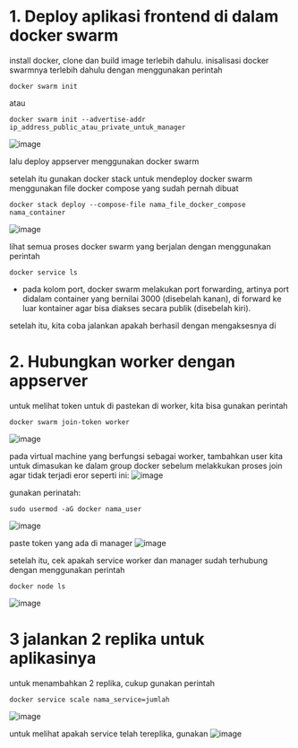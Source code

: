 # 1. Deploy aplikasi frontend di dalam docker swarm

install docker, clone dan build image terlebih dahulu.
inisalisasi docker swarmnya terlebih dahulu dengan menggunakan perintah
```
docker swarm init
```
atau
```
docker swarm init --advertise-addr ip_address_public_atau_private_untuk_manager
```
![image](https://user-images.githubusercontent.com/36489276/206170532-9a2ddfce-2406-47c6-b028-d50ef81f331a.png)

lalu deploy appserver menggunakan docker swarm

setelah itu gunakan docker stack untuk mendeploy docker swarm menggunakan file docker compose yang sudah pernah dibuat
```
docker stack deploy --compose-file nama_file_docker_compose nama_container
```
![image](https://user-images.githubusercontent.com/36489276/205971156-e2113e9c-1ae7-4d60-81b0-e65fe49a92ab.png)

lihat semua proses docker swarm yang berjalan dengan menggunakan perintah
```
docker service ls
```
* pada kolom port, docker swarm melakukan port forwarding, artinya port didalam container yang bernilai 3000 (disebelah kanan), di forward ke luar kontainer agar bisa diakses secara publik (disebelah kiri).

setelah itu, kita coba jalankan apakah berhasil dengan mengaksesnya di 

# 2. Hubungkan worker dengan appserver

untuk melihat token untuk di pastekan di worker, kita bisa gunakan perintah
```
docker swarm join-token worker
```
![image](https://user-images.githubusercontent.com/36489276/205978797-13fa8327-6bde-4a28-ae35-1b195e50b3e5.png)

pada virtual machine yang berfungsi sebagai worker, tambahkan user kita untuk dimasukan ke dalam group docker sebelum melakkukan proses join agar tidak terjadi eror seperti ini:
![image](https://user-images.githubusercontent.com/36489276/205981306-2154d3ad-bbcb-4956-819d-f06bf0acd532.png)

gunakan perinatah:
```
sudo usermod -aG docker nama_user
```
![image](https://user-images.githubusercontent.com/36489276/205980953-2d1ace81-a515-4e6d-81b5-a68c1fbb3c30.png)

paste token yang ada di manager
![image](https://user-images.githubusercontent.com/36489276/206171399-71696ca1-0bb5-44b7-bfe2-2b939ae0ed96.png)

setelah itu, cek apakah service worker dan manager sudah terhubung dengan menggunakan perintah
```
docker node ls
```
![image](https://user-images.githubusercontent.com/36489276/206171573-05bffed5-f6dc-498c-b7fb-01649c60e4ce.png)

# 3 jalankan 2 replika untuk aplikasinya

untuk menambahkan 2 replika, cukup gunakan perintah
```
docker service scale nama_service=jumlah
```
![image](https://user-images.githubusercontent.com/36489276/205984320-f0a0949e-79f0-4b8e-b379-e3f7033145c4.png)

untuk melihat apakah service telah tereplika, gunakan
![image](https://user-images.githubusercontent.com/36489276/205985412-cf5f37d0-a5a9-4f34-83d4-9f0a99e31a05.png)

